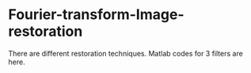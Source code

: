 # Fourier-transform-Image-restoration

There are different restoration techniques. Matlab codes for 3 filters are here.

